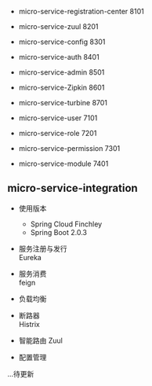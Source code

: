 * micro-service-registration-center 8101
* micro-service-zuul 8201
* micro-service-config 8301
* micro-service-auth 8401
* micro-service-admin 8501
* micro-service-Zipkin 8601
* micro-service-turbine 8701

* micro-service-user 7101
* micro-service-role 7201
* micro-service-permission 7301
* micro-service-module 7401


## micro-service-integration
* 使用版本  
    + Spring Cloud Finchley
    + Spring Boot 2.0.3
    
* 服务注册与发行  
Eureka

* 服务消费  
feign

* 负载均衡

* 断路器  
Histrix

* 智能路由
Zuul  
 
* 配置管理


    
...待更新